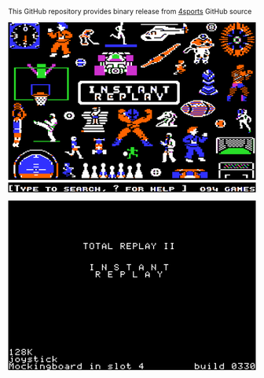 This GitHub repository provides binary release from [4sports](https://github.com/a2-4am/4sports) GitHub source

![Instant Replay Cover](https://github.com/appleiifanclub/a2-4am_4sports_bin/blob/226bc8afe5bf47cd3cb462b37719abfe5165f3c0/image/Instant%20Replay%20cover.png?raw=true)

![Instant Replay build 330](https://github.com/appleiifanclub/a2-4am_4sports_bin/blob/b7e7f916b5ed148a87b15ce307b339fff933961d/image/Instant%20Replay%20build%20330.png?raw=true)

